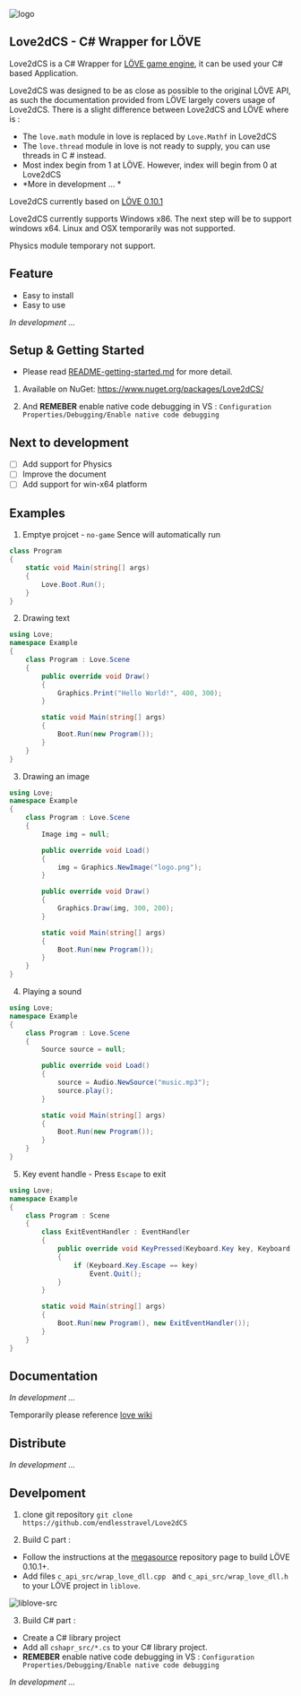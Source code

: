 
![logo](https://github.com/endlesstravel/Love2dCS/raw/master/img/logo.png "logo") 

Love2dCS - C# Wrapper for LÖVE
---
Love2dCS is a C# Wrapper for [LÖVE game engine](https://love2d.org/), it can be used your C# based Application. 

Love2dCS was designed to be as close as possible to the original LÖVE API, as such the documentation provided from LÖVE largely covers usage of Love2dCS. There is a slight difference between Love2dCS and LÖVE where is :

* The `love.math` module in love is replaced by `Love.Mathf` in Love2dCS
* The `love.thread` module in love is not ready to supply, you can use threads in C # instead.
* Most index begin from 1 at LÖVE. However, index will begin from 0 at Love2dCS
* *More in development ... *

Love2dCS currently based on [LÖVE 0.10.1](https://love2d.org/wiki/0.10.1)

Love2dCS currently supports Windows x86. The next step will be to support windows x64. Linux and OSX temporarily was not supported.

Physics module temporary not support.

Feature
---

* Easy to install
* Easy to use

*In development ...*

Setup & Getting Started
---

* Please read [README-getting-started.md](README-getting-started.md) for more detail.

1. Available on NuGet: https://www.nuget.org/packages/Love2dCS/

2. And **REMEBER** enable native code debugging in VS : `Configuration Properties/Debugging/Enable native code debugging`

Next to development
---
 - [ ] Add support for Physics 
 - [ ] Improve the document
 - [ ] Add support for win-x64 platform

Examples
---

1. Emptye projcet - `no-game` Sence will automatically run
``` C#
class Program
{
    static void Main(string[] args)
    {
        Love.Boot.Run();
    }
}
```

2. Drawing text
``` C#
using Love;
namespace Example
{
    class Program : Love.Scene
    {
        public override void Draw()
        {
            Graphics.Print("Hello World!", 400, 300);
        }

        static void Main(string[] args)
        {
            Boot.Run(new Program());
        }
    }
}
```

3. Drawing an image
``` C#
using Love;
namespace Example
{
    class Program : Love.Scene
    {
        Image img = null;

        public override void Load()
        {
            img = Graphics.NewImage("logo.png");
        }

        public override void Draw()
        {
            Graphics.Draw(img, 300, 200);
        }

        static void Main(string[] args)
        {
            Boot.Run(new Program());
        }
    }
}
```

4. Playing a sound
``` C#
using Love;
namespace Example
{
    class Program : Love.Scene
    {
        Source source = null;

        public override void Load()
        {
            source = Audio.NewSource("music.mp3");
            source.play();
        }

        static void Main(string[] args)
        {
            Boot.Run(new Program());
        }
    }
}
```

5. Key event handle - Press `Escape` to exit
``` C#
using Love;
namespace Example
{
    class Program : Scene
    {
        class ExitEventHandler : EventHandler
        {
            public override void KeyPressed(Keyboard.Key key, Keyboard.Scancode scancode, bool isRepeat)
            {
                if (Keyboard.Key.Escape == key)
                    Event.Quit();
            }
        }

        static void Main(string[] args)
        {
            Boot.Run(new Program(), new ExitEventHandler());
        }
    }
}
```

Documentation
---
*In development ...*

Temporarily please reference [love wiki](https://love2d.org/wiki/love)

Distribute
---
*In development ...*

Develpoment
---

1. clone git repository `git clone https://github.com/endlesstravel/Love2dCS`

2. Build C part :

* Follow the instructions at the [megasource](https://bitbucket.org/rude/megasource) repository page to build LÖVE 0.10.1+.
* Add files `c_api_src/wrap_love_dll.cpp ` and `c_api_src/wrap_love_dll.h` to your LÖVE project in `liblove`.

![liblove-src](https://github.com/endlesstravel/Love2dCS/raw/master/img/006-liblove-src.png "liblove-src")

3. Build C# part :

* Create a C# library project
* Add all `cshapr_src/*.cs` to your C# library project.
* **REMEBER** enable native code debugging in VS : `Configuration Properties/Debugging/Enable native code debugging`

*In development ...*